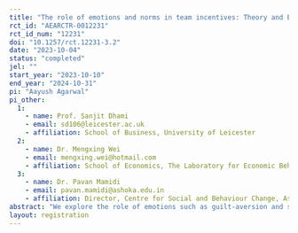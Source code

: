 ```yaml
---
title: "The role of emotions and norms in team incentives: Theory and Evidence"
rct_id: "AEARCTR-0012231"
rct_id_num: "12231"
doi: "10.1257/rct.12231-3.2"
date: "2023-10-04"
status: "completed"
jel: ""
start_year: "2023-10-10"
end_year: "2024-10-31"
pi: "Aayush Agarwal"
pi_other:
  1:
    - name: Prof. Sanjit Dhami
    - email: sd106@leicester.ac.uk
    - affiliation: School of Business, University of Leicester
  2:
    - name: Dr. Mengxing Wei
    - email: mengxing.wei@hotmail.com
    - affiliation: School of Economics, The Laboratory for Economic Behaviors and Policy Simulation, Nankai University
  3:
    - name: Dr. Pavan Mamidi
    - email: pavan.mamidi@ashoka.edu.in
    - affiliation: Director, Centre for Social and Behaviour Change, Ashoka University
abstract: "We explore the role of emotions such as guilt-aversion and shame-aversion, and of social/workplace norms in the determining effort choices of team members. We build a rigorous beliefs-based model to derive predictions in four different treatments that isolate the effects of various emotions and social norms. Participants will be asked to choose the amount of effort they wish to exert in a team project, while being aware of either their team partner’s effort expectations (private signals), their social group’s effort expectations (social signals with and without sanctions), or a combination of both expectations."
layout: registration
---
```


